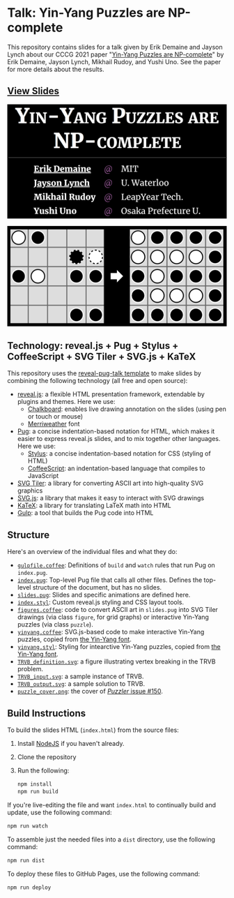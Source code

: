 # Talk: Yin-Yang Puzzles are NP-complete

This repository contains slides for a talk given by Erik Demaine and
Jayson Lynch about our CCCG 2021 paper
"[Yin-Yang Puzzles are NP-complete](https://erikdemaine.org/papers/YinYang_CCCG2021/)"
by Erik Demaine, Jayson Lynch, Mikhail Rudoy, and Yushi Uno.
See the paper for more details about the results.

## [View Slides](https://edemaine.github.io/talk-yin-yang/)

[![Title slide](title_slide.png)](https://edemaine.github.io/talk-yin-yang/)

[![Yin-Yang puzzle](puzzle.png)](https://edemaine.github.io/talk-yin-yang/)

## Technology: reveal.js + Pug + Stylus + CoffeeScript + SVG Tiler + SVG.js + KaTeX

This repository uses the
[reveal-pug-talk template](https://github.com/edemaine/reveal-pug-talk)
to make slides by combining the following technology (all free and open source):

* [reveal.js](https://revealjs.com/): a flexible HTML presentation framework,
  extendable by plugins and themes.  Here we use:
  * [Chalkboard](https://github.com/rajgoel/reveal.js-plugins/tree/master/chalkboard):
    enables live drawing annotation on the slides (using pen or touch or mouse)
  * [Merriweather](https://fonts.google.com/specimen/Merriweather) font
* [Pug](https://pugjs.org/): a concise indentation-based notation for HTML,
  which makes it easier to express reveal.js slides,
  and to mix together other languages.  Here we use:
  * [Stylus](https://stylus-lang.com/): a concise indentation-based notation
    for CSS (styling of HTML)
  * [CoffeeScript](https://coffeescript.org/): an indentation-based language
    that compiles to JavaScript
* [SVG Tiler](https://github.com/edemaine/svgtiler):
  a library for converting ASCII art into high-quality SVG graphics
* [SVG.js](https://svgdotjs.github.io/):
  a library that makes it easy to interact with SVG drawings 
* [KaTeX](https://katex.org): a library for translating LaTeX math into HTML
* [Gulp](https://gulpjs.com/): a tool that builds the Pug code into HTML

## Structure

Here's an overview of the individual files and what they do:

* [`gulpfile.coffee`](gulpfile.coffee): Definitions of `build` and `watch`
  rules that run Pug on `index.pug`.
* [`index.pug`](index.pug): Top-level Pug file that calls all other files.
  Defines the top-level structure of the document, but has no slides.
* [`slides.pug`](slides.pug): Slides and specific animations are defined here.
* [`index.styl`](index.styl): Custom reveal.js styling and CSS layout tools.
* [`figures.coffee`](figures.coffee): code to convert ASCII art in `slides.pug`
  into SVG Tiler drawings (via class `figure`, for grid graphs) or
  interactive Yin-Yang puzzles (via class `puzzle`).
* [`yinyang.coffee`](yinyang.coffee): SVG.js-based code to make interactive
  Yin-Yang puzzles, copied from
  [the Yin-Yang font](https://github.com/edemaine/font-yinyang).
* [`yinyang.styl`](yinyang.coffee): Styling for intearctive Yin-Yang puzzles,
  copied from [the Yin-Yang font](https://github.com/edemaine/font-yinyang).
* [`TRVB_definition.svg`](TRVB_definition.svg):
  a figure illustrating vertex breaking in the TRVB problem.
* [`TRVB_input.svg`](TRVB_input.svg): a sample instance of TRVB.
* [`TRVB_output.svg`](TRVB_output.svg): a sample solution to TRVB.
* [`puzzle_cover.png`](puzzler_cover.png): the cover of
  [*Puzzler* issue #150](http://hiroshioka1125.life.coocan.jp/puzzle_book_collection/puzzler/101-150/150_199405/150_199405.html).

## Build Instructions

To build the slides HTML (`index.html`) from the source files:

1. Install [NodeJS](https://nodejs.org/) if you haven't already.
2. Clone the repository
3. Run the following:

   ```sh
   npm install
   npm run build
   ```

If you're live-editing the file and want `index.html` to continually build
and update, use the following command:

```sh
npm run watch
```

To assemble just the needed files into a `dist` directory,
use the following command:

```sh
npm run dist
```

To deploy these files to GitHub Pages, use the following command:

```sh
npm run deploy
```
